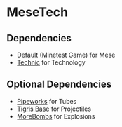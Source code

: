 # MeseTech

## Dependencies
* Default (Minetest Game) for Mese
* [Technic](https://github.com/minetest-mods/technic) for Technology

## Optional Dependencies
* [Pipeworks](https://github.com/minetest-mods/pipeworks) for Tubes
* [Tigris Base](https://github.com/tigris-mt/tigris_base) for Projectiles
* [MoreBombs](https://github.com/tigris-mt/morebombs) for Explosions
